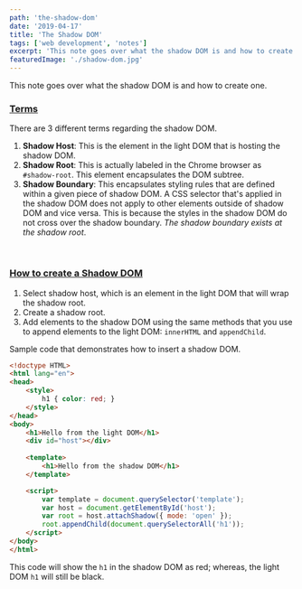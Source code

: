 ```yaml
---
path: 'the-shadow-dom'
date: '2019-04-17'
title: 'The Shadow DOM'
tags: ['web development', 'notes']
excerpt: 'This note goes over what the shadow DOM is and how to create one. There are 3 different terms regarding the shadow DOM.'
featuredImage: './shadow-dom.jpg'
---
```


This note goes over what the shadow DOM is and how to create one.

### <u>Terms</u>
There are 3 different terms regarding the shadow DOM.

1. **Shadow Host**: This is the element in the light DOM that is hosting the shadow DOM.
2. **Shadow Root**: This is actually labeled in the Chrome browser as `#shadow-root`. This element encapsulates the DOM subtree. 
3. **Shadow Boundary**: This encapsulates styling rules that are defined within a given piece of shadow DOM. A CSS selector that's applied in the shadow DOM does not apply to other elements outside of shadow DOM and vice versa. This is because the styles in the shadow DOM do not cross over the shadow boundary. *The shadow boundary exists at the shadow root*. 

<br>

### <u>How to create a Shadow DOM</u>

1. Select shadow host, which is an element in the light DOM that will wrap the shadow root.
2. Create a shadow root.
3. Add elements to the shadow DOM using the same methods that you use to append elements to the light DOM: `innerHTML` and `appendChild`.



Sample code that demonstrates how to insert a shadow DOM.

```html
<!doctype HTML>
<html lang="en">
<head>
	<style>
		h1 { color: red; }
	</style>
</head>
<body>
	<h1>Hello from the light DOM</h1>
	<div id="host"></div>
	
	<template>
		<h1>Hello from the shadow DOM</h1>
	</template>

	<script>
		var template = document.querySelector('template');
		var host = document.getElementById('host');
		var root = host.attachShadow({ mode: 'open' });
		root.appendChild(document.querySelectorAll('h1'));
	</script>
</body>
</html>
```

This code will show the `h1` in the shadow DOM as red; whereas, the light DOM `h1` will still be black.